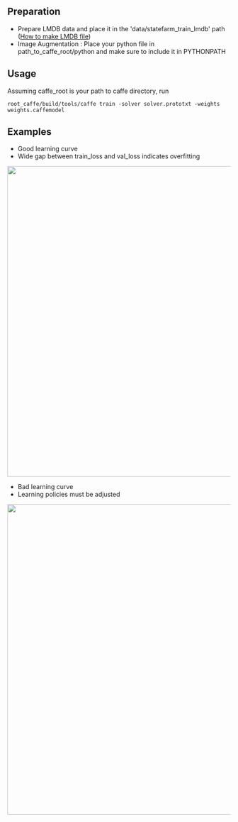 ## Preparation
* Prepare LMDB data and place it in the 'data/statefarm_train_lmdb' path ([How to make LMDB file](http://caffe.berkeleyvision.org/gathered/examples/imagenet.html))
* Image Augmentation : Place your python file in path_to_caffe_root/python and make sure to include it in PYTHONPATH

## Usage
Assuming caffe_root is your path to caffe directory, run 
```shell
root_caffe/build/tools/caffe train -solver solver.prototxt -weights weights.caffemodel
```
## Examples
* Good learning curve
* Wide gap between train_loss and val_loss indicates overfitting

<div align="center">
  <img src="https://github.com/kweonwooj/kaggle_statefarm/blob/master/caffe/images/learning_curve_g.png" width="700">
</div>

* Bad learning curve
* Learning policies must be adjusted

<div align="center">
  <img src="https://github.com/kweonwooj/kaggle_statefarm/blob/master/caffe/images/learning_curve_b.png" width="700">
</div>
